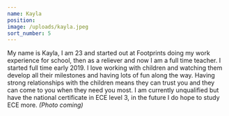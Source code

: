 ```yaml
---
name: Kayla
position:
image: /uploads/kayla.jpeg
sort_number: 5
---
```


My name is Kayla, I am 23 and started out at Footprints doing my work experience for school, then as a reliever and now I am a full time teacher. I started full time early 2019. I love working with children and watching them develop all their milestones and having lots of fun along the way. Having strong relationships with the children means they can trust you and they can come to you when they need you most. I am currently unqualified but have the national certificate in ECE level 3, in the future I do hope to study ECE more.&nbsp;*(Photo coming)*
